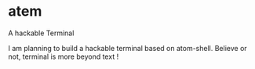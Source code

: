 atem
====

A hackable Terminal

I am planning to build a hackable terminal based on atom-shell. Believe or not, terminal is more beyond text !
